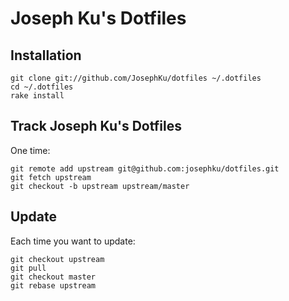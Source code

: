 # Joseph Ku's Dotfiles

## Installation

    git clone git://github.com/JosephKu/dotfiles ~/.dotfiles
    cd ~/.dotfiles
    rake install


## Track Joseph Ku's Dotfiles

One time:

    git remote add upstream git@github.com:josephku/dotfiles.git
    git fetch upstream
    git checkout -b upstream upstream/master


## Update

Each time you want to update:

    git checkout upstream
    git pull
    git checkout master
    git rebase upstream


